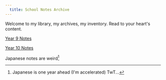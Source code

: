 ```yaml
---
  title: School Notes Archive
---
```


Welcome to my library, my archives, my inventory. Read to your heart's content.

[Year 9 Notes](/notes/year-9.html)

[Year 10 Notes](/notes/year-10/year-10.md)

Japanese notes are weird[^1]

[^1]:Japanese is one year ahead (I'm accelerated) TwT...
